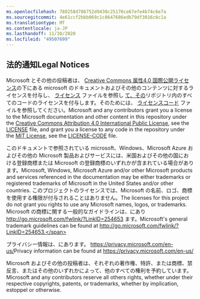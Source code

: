 ```yaml
---
ms.openlocfilehash: 788258d786752d9430c25170ce67efe4b74c6e7a
ms.sourcegitcommit: 4e61ccf2bbb069c1c8647686edb79df3016c6c1a
ms.translationtype: MT
ms.contentlocale: ja-JP
ms.lasthandoff: 11/30/2020
ms.locfileid: "49507699"
---
```

## <a name="legal-notices"></a><span data-ttu-id="ac543-101">法的通知</span><span class="sxs-lookup"><span data-stu-id="ac543-101">Legal Notices</span></span>
<span data-ttu-id="ac543-102">Microsoft とその他の投稿者は、 [Creative Commons 属性4.0 国際公開ライセンス](https://creativecommons.org/licenses/by/4.0/legalcode)の下にある microsoft のドキュメントおよびその他のコンテンツに対するライセンスを付与し、 [ライセンス](LICENSE) ファイルを参照し [て、その](https://opensource.org/licenses/MIT)リポジトリ内のすべてのコードのライセンスを付与します。そのためには、 [ライセンスコード](LICENSE-CODE) ファイルを参照してください。</span><span class="sxs-lookup"><span data-stu-id="ac543-102">Microsoft and any contributors grant you a license to the Microsoft documentation and other content in this repository under the [Creative Commons Attribution 4.0 International Public License](https://creativecommons.org/licenses/by/4.0/legalcode), see the [LICENSE](LICENSE) file, and grant you a license to any code in the repository under the [MIT License](https://opensource.org/licenses/MIT), see the [LICENSE-CODE](LICENSE-CODE) file.</span></span>

<span data-ttu-id="ac543-103">このドキュメントで参照されている microsoft、Windows、Microsoft Azure およびその他の Microsoft 製品およびサービスには、米国およびその他の国における登録商標または Microsoft の登録商標のいずれかが含まれている場合があります。</span><span class="sxs-lookup"><span data-stu-id="ac543-103">Microsoft, Windows, Microsoft Azure and/or other Microsoft products and services referenced in the documentation may be either trademarks or registered trademarks of Microsoft in the United States and/or other countries.</span></span>
<span data-ttu-id="ac543-104">このプロジェクトのライセンスでは、Microsoft の名前、ロゴ、商標を使用する権限が付与されることはありません。</span><span class="sxs-lookup"><span data-stu-id="ac543-104">The licenses for this project do not grant you rights to use any Microsoft names, logos, or trademarks.</span></span>
<span data-ttu-id="ac543-105">Microsoft の商標に関する一般的なガイドラインは、にあり http://go.microsoft.com/fwlink/?LinkID=254653 ます。</span><span class="sxs-lookup"><span data-stu-id="ac543-105">Microsoft's general trademark guidelines can be found at http://go.microsoft.com/fwlink/?LinkID=254653.</span></span>

<span data-ttu-id="ac543-106">プライバシー情報は、にあります。 https://privacy.microsoft.com/en-us/</span><span class="sxs-lookup"><span data-stu-id="ac543-106">Privacy information can be found at https://privacy.microsoft.com/en-us/</span></span>

<span data-ttu-id="ac543-107">Microsoft およびその他の投稿者は、それぞれの著作権、特許、または商標、禁反言、またはその他のいずれかによって、他のすべての権利を予約しています。</span><span class="sxs-lookup"><span data-stu-id="ac543-107">Microsoft and any contributors reserve all others rights, whether under their respective copyrights, patents, or trademarks, whether by implication, estoppel or otherwise.</span></span>
